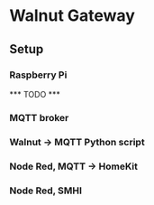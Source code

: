 # Walnut Gateway

## Setup

### Raspberry Pi
*** TODO ***

### MQTT broker

### Walnut -> MQTT Python script

### Node Red, MQTT -> HomeKit

### Node Red, SMHI
